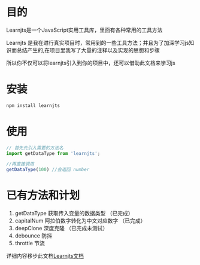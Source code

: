 
# 目的
Learnjts是一个JavaScript实用工具库，里面有各种常用的工具方法

Learnjts 是我在进行真实项目时，常用到的一些工具方法；并且为了加深学习js知识而总结产生的,在项目里我写了大量的注释以及实现的思想和步骤

所以你不仅可以将learnjts引入到你的项目中，还可以借助此文档来学习js

# 安装

```js
npm install learnjts
```

# 使用

```js
// 首先先引入需要的方法名
import getDataType from 'learnjts';

//再直接调用
getDataType(100) //会返回 number
```

# 已有方法和计划

1. getDataType 获取传入变量的数据类型 （已完成）
2. capitalNum  阿拉伯数字转化为中文对应数字 （已完成）
3. deepClone   深度克隆 （已完成未测试）
4. debounce    防抖
5. throttle    节流

详细内容移步此文档[Learnjts文档](https://dongyuanwai.github.io/learnjtsdoc/)
